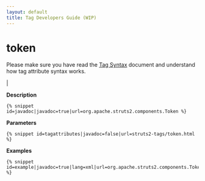 ```yaml
---
layout: default
title: Tag Developers Guide (WIP)
---
```


# token


Please make sure you have read the [Tag Syntax](#PAGE_13927) document and understand how tag attribute syntax works.

| 

__Description__



~~~~~~~
{% snippet id=javadoc|javadoc=true|url=org.apache.struts2.components.Token %}
~~~~~~~

__Parameters__



~~~~~~~
{% snippet id=tagattributes|javadoc=false|url=struts2-tags/token.html %}
~~~~~~~

__Examples__



~~~~~~~
{% snippet id=example|javadoc=true|lang=xml|url=org.apache.struts2.components.Token %}
~~~~~~~
